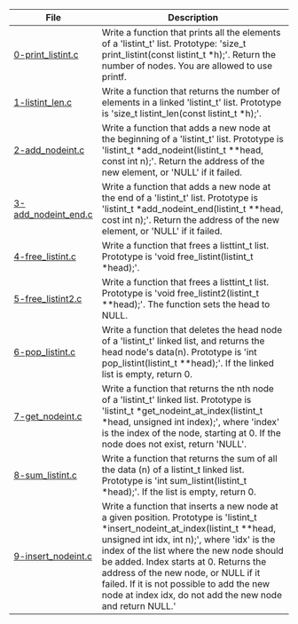 |File|Description|
|-|-|
|[0-print_listint.c](0-print_listint.c)|Write a function that prints all the elements of a 'listint_t' list. Prototype: 'size_t print_listint(const listint_t \*h);'. Return the number of nodes. You are allowed to use printf.|
|[1-listint_len.c](1-listint_len.c)|Write a function that returns the number of elements in a linked 'listint_t' list. Prototype is 'size_t listint_len(const listint_t \*h);'.|
|[2-add_nodeint.c](2-add_nodeint.c)|Write a function that adds a new node at the beginning of a 'listint_t' list. Prototype is 'listint_t \*add_nodeint(listint_t \*\*head, const int n);'. Return the address of the new element, or 'NULL' if it failed.|
|[3-add_nodeint_end.c](3-add_nodeint_end.c)|Write a function that adds a new node at the end of a 'listint_t' list. Prototype is 'listint_t \*add_nodeint_end(listint_t \*\*head, cost int n);'. Return the address of the new element, or 'NULL' if it failed.|
|[4-free_listint.c](4-free_listint.c)|Write a function that frees a listtint_t list. Prototype is 'void free_listint(listint_t \*head);'.|
|[5-free_listint2.c](5-free_listint2.c)|Write a function that frees a listtint_t list. Prototype is 'void free_listint2(listint_t \*\*head);'. The function sets the head to NULL.|
|[6-pop_listint.c](6-pop_listint.c)|Write a function that deletes the head node of a 'listint_t' linked list, and returns the head node's data(n). Prototype is 'int pop_listint(listint_t \*\*head);'. If the linked list is empty, return 0.|
|[7-get_nodeint.c](7-get_nodeint.c)|Write a function that returns the nth node of a 'listint_t' linked list. Prototype is 'listint_t \*get_nodeint_at_index(listint_t \*head, unsigned int index);', where 'index' is the index of the node, starting at 0. If the node does not exist, return 'NULL'.|
|[8-sum_listint.c](8-sum_listint.c)|Write a function that returns the sum of all the data (n) of a listint_t linked list. Prototype is 'int sum_listint(listint_t \*head);'. If the list is empty, return 0.|
|[9-insert_nodeint.c](9-insert_nodeint.c)|Write a function that inserts a new node at a given position. Prototype is 'listint_t \*insert_nodeint_at_index(listint_t \*\*head, unsigned int idx, int n);', where 'idx' is the index of the list where the new node should be added. Index starts at 0. Returns the address of the new node, or NULL if it failed. If it is not possible to add the new node at index idx, do not add the new node and return NULL.'
